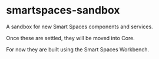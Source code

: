 smartspaces-sandbox
=========================

A sandbox for new Smart Spaces components and services.

Once these are settled, they will be moved into Core.

For now they are built using the Smart Spaces Workbench.
